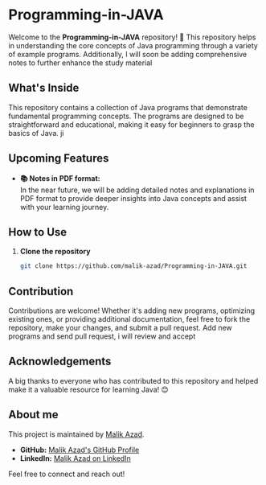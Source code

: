 # Programming-in-JAVA

Welcome to the **Programming-in-JAVA** repository! 🎉 This repository helps in understanding the core concepts of Java programming through a variety of example programs. Additionally, I will soon be adding comprehensive notes to further enhance the study material 

## What's Inside

This repository contains a collection of Java programs that demonstrate fundamental programming concepts. The programs are designed to be straightforward and educational, making it easy for beginners to grasp the basics of Java. ji

## Upcoming Features

- **📚 Notes in PDF format:**  
  In the near future, we will be adding detailed notes and explanations in PDF format to provide deeper insights into Java concepts and assist with your learning journey.

## How to Use

1. **Clone the repository**  
   ```bash
   git clone https://github.com/malik-azad/Programming-in-JAVA.git


## Contribution

Contributions are welcome! Whether it's adding new programs, optimizing existing ones, or providing additional documentation, feel free to fork the repository, make your changes, and submit a pull request.
Add new programs and send pull request, i will review and accept 


## Acknowledgements

A big thanks to everyone who has contributed to this repository and helped make it a valuable resource for learning Java! 😊

## About me

This project is maintained by [Malik Azad](https://github.com/malik-azad).

- **GitHub:** [Malik Azad's GitHub Profile](https://github.com/malik-azad)
- **LinkedIn:** [Malik Azad on LinkedIn](https://www.linkedin.com/in/malikazad)

Feel free to connect and reach out!

